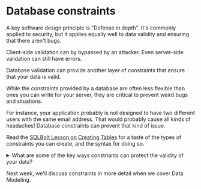 # Database constraints

A key software design principle is "Defense in depth". It's commonly applied to security, but it applies equally well to data validity and ensuring that there aren't bugs.

Client-side validation can by bypassed by an attacker. Even server-side validation can still have errors.

Database validation can provide another layer of constraints that ensure that your data is valid.

While the constraints provided by a database are often less flexible than ones you can write for your server, they are critical to prevent weird bugs and situations.

For instance, your application probably is not designed to have two different users with the same email address. That would probably cause all kinds of headaches! Database constraints can prevent that kind of issue.

Read the [SQLBolt Lesson on Creating Tables](https://sqlbolt.com/lesson/creating_tables) for a taste of the types of constraints you can create, and the syntax for doing so.

<details><summary>What are some of the key ways constriants can protect the validity of your data?</summary>

- Validate the type of data
- Check the uniqueness of a field across all the rows in a table
- Make sure a field is not null
- Confirm that a foreign key exists in another table (e.g. make sure that a `user` exists before creating an `order` associated with them)

You can also create custom CHECK constraints, but we won't cover those.

</details>

Next week, we'll discuss constraints in more detail when we cover Data Modeling.
